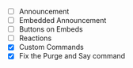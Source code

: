 - [ ] Announcement
- [ ] Embedded Announcement
- [ ] Buttons on Embeds
- [ ] Reactions
- [x] Custom Commands
- [x] Fix the Purge and Say command

